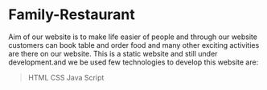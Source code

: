 # Family-Restaurant
Aim of our website is to make life easier of people and through our website customers can book table and order food and many other exciting activities are there on our website.
This is a static website and still under development.and we be used few technologies to develop this website are:
> HTML
> CSS
> Java Script
